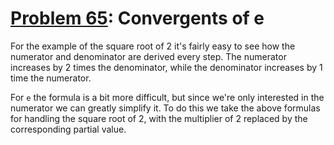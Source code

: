 # [Problem 65](https://projecteuler.net/problem=65): Convergents of e

For the example of the square root of 2 it's fairly easy to see how the numerator and denominator are derived every step.
The numerator increases by 2 times the denominator, while the denominator increases by 1 time the numerator.

For `e` the formula is a bit more difficult, but since we're only interested in the numerator we can greatly simplify it.
To do this we take the above formulas for handling the square root of 2, with the multiplier of 2 replaced by the corresponding partial value.
